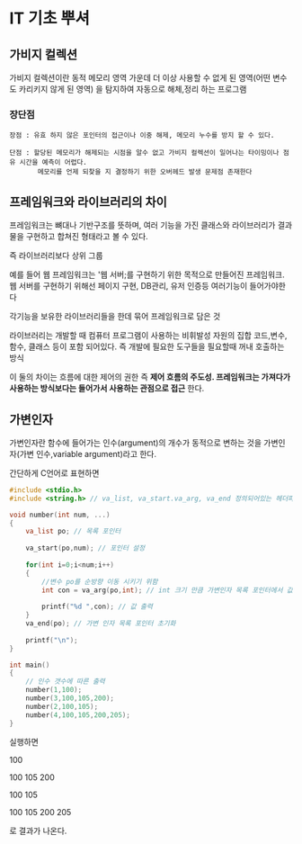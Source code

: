 # IT 기초 뿌셔

## 가비지 컬렉션

가비지 컬렉션이란 동적 메모리 영역 가운데 더 이상 사용할 수 없게 된 영역(어떤 변수도 카리키지 않게 된 영역) 을 탐지하여 자동으로 해체,정리 하는 프로그램

### 장단점

    장점 : 유효 하지 않은 포인터의 접근이나 이중 해제, 메모리 누수를 방지 할 수 있다.
    
    단점 : 할당된 메모리가 해제되는 시점을 알수 없고 가비지 컬렉션이 일어나는 타이밍이나 점유 시간을 예측이 어렵다.
           메모리를 언제 되찾을 지 결정하기 위한 오버헤드 발생 문제점 존재한다


## 프레임워크와 라이브러리의 차이

프레임워크는 뼈대나 기반구조를 뜻하며, 여러 기능을 가진 클래스와 라이브러리가 결과물을 구현하고 합쳐진 형태라고 볼 수 있다.

즉 라이브러리보다 상위 그룹

예를 들어 웹 프레임워크는 '웹 서버;를 구현하기 위한 목적으로 만들어진 프레임워크. 웹 서버를 구현하기 위해선 페이지 구현, DB관리, 유저 인증등 여러기능이 들어가야한다

각기능을 보유한 라이브러리들을 한데 묶어 프레임워크로 담은 것

라이브러리는 개발할 때 컴퓨터 프로그램이 사용하는 비휘발성 자원의 집합 코드,변수, 함수, 클래스 등이 포함 되어있다. 즉 개발에 필요한 도구들을 필요할때 꺼내 호출하는 방식

이 둘의 차이는 흐름에 대한 제어의 권한 즉 **제어 흐름의 주도성. 프레임워크는 가져다가 사용하는 방식보다는 들어가서 사용하는 관점으로 접근** 한다.

## 가변인자

가변인자란 함수에 들어가는 인수(argument)의 개수가 동적으로 변하는 것을 가변인자(가변 인수,variable argument)라고 한다.

간단하게 C언어로 표현하면

```C
#include <stdio.h>
#include <string.h> // va_list, va_start.va_arg, va_end 정의되어있는 헤더파일

void number(int num, ...)
{
    va_list po; // 목록 포인터
    
    va_start(po,num); // 포인터 설정
    
    for(int i=0;i<num;i++)
    {
        //변수 po를 순방향 이동 시키기 위함
        int con = va_arg(po,int); // int 크기 만큼 가변인자 목록 포인터에서 값을 가져온다
        
        printf("%d ",con); // 값 출력
    }
    va_end(po); // 가변 인자 목록 포인터 초기화
    
    printf("\n");
}

int main()
{
    // 인수 갯수에 따른 출력
    number(1,100);
    number(3,100,105,200);
    number(2,100,105);
    number(4,100,105,200,205);
}
```
실행하면

100

100 105 200

100 105

100 105 200 205

로 결과가 나온다.

